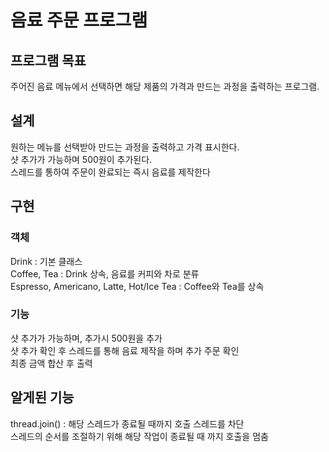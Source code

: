 # 음료 주문 프로그램
## 프로그램 목표
주어진 음료 메뉴에서 선택하면 해당 제품의 가격과 만드는 과정을 출력하는 프로그램.

## 설계
원하는 메뉴를 선택받아 만드는 과정을 출력하고 가격 표시한다.
<br/>샷 추가가 가능하며 500원이 추가된다.
<br/>스레드를 통하여 주문이 완료되는 즉시 음료를 제작한다

## 구현
### 객체
Drink : 기본 클래스
<br/>Coffee, Tea : Drink 상속, 음료를 커피와 차로 분류
<br/>Espresso, Americano, Latte, Hot/Ice Tea : Coffee와 Tea를 상속
### 기능
샷 추가가 가능하며, 추가시 500원을 추가
<br/>샷 추가 확인 후 스레드를 통해 음료 제작을 하며 추가 주문 확인
<br/>최종 금액 합산 후 출력

## 알게된 기능
thread.join() : 해당 스레드가 종료될 때까지 호출 스레드를 차단
<br/>스레드의 순서를 조절하기 위해 해당 작업이 종료될 때 까지 호출을 멈춤